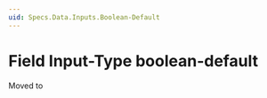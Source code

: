 ```yaml
---
uid: Specs.Data.Inputs.Boolean-Default
---
```

# Field Input-Type **boolean-default**

Moved to [](xref:Basics.Data.Fields.Boolean-Default)